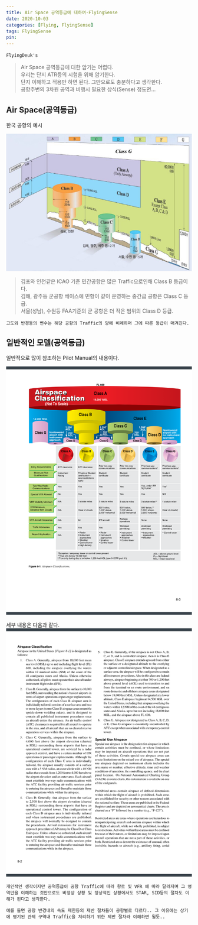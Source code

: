 ```yaml
---
title: Air Space 공역등급에 대하여-FlyingSense
date: 2020-10-03
categories: [Flying, FlyingSense]
tags: FlyingSense
pin:
---
```


`FlyingDeuk's`
> Air Space 공역등급에 대한 암기는 어렵다. <br>
우리는 단지 ATR등의 시험을 위해 암기한다. <br>
단지 이해하고 적용만 하면 된다. 그만으로도 충분하다고 생각한다. <br>
공항주변의 3차원 공역과 비행시 필요한 상식(Sense) 정도면...

## Air Space(공역등급)
한국 공항의 예시

![airspace](/img/flying/sense/air_1.png)

>김포와 인천같은 ICAO 기준 민간공항은 많은 Traffic으로인해 Class B 등급이다. <br>
김해, 광주등 군공항 베이스에 민항이 같이 운영하는 중간급 공항은 Class C 등급. <br>
서울(성남), 수원등 FAA기준의 군 공항은 더 작은 범위의 Class D 등급.

`고도와 반경등의 변수는 해당 공항의 Traffic의 양에 비례하며 그에 따른 등급이 매겨진다.`

## 일반적인 모델(공역등급)
일반적으로 많이 참조하는 Pilot Manual의 내용이다.

![airspace](/img/flying/sense/air_2.png)

세부 내용은 다음과 같다.
![airspace](/img/flying/sense/air_3.png)

`개인적인 생각이지만 공역등급이 공항 Traffic에 따라 항로 및 VFR 에 따라 달라지며 그 영역만을 이해하는 것만으로도 비정상 상황 및 정상적인 상황에서도 STAR, SID등의 절차도 이해가 된다고 생각한다.`

`예를 들면 공항 반경내의 속도 제한등의 제반 절차들이 공항별로 다르다.. 그 이유에는 상기에 명기된 관제 구역내 Traffic을 처리하기 위한 제반 절차라 이해하면 될듯..`
